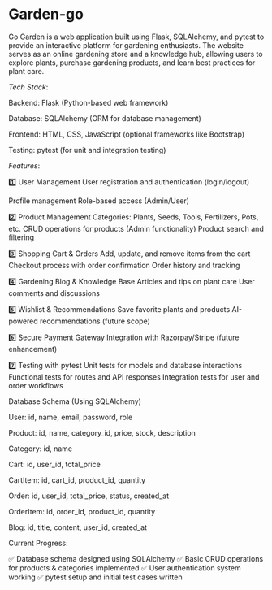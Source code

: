 # Garden-go
Go Garden is a web application built using Flask, SQLAlchemy, and pytest to provide an interactive platform for gardening enthusiasts. The website serves as an online gardening store and a knowledge hub, allowing users to explore plants, purchase gardening products, and learn best practices for plant care.



*Tech Stack*:

Backend: Flask (Python-based web framework)

Database: SQLAlchemy (ORM for database management)

Frontend: HTML, CSS, JavaScript (optional frameworks like Bootstrap)

Testing: pytest (for unit and integration testing)





*Features*:

1️⃣ User Management
User registration and authentication (login/logout)

Profile management
Role-based access (Admin/User)

2️⃣ Product Management
Categories: Plants, Seeds, Tools, Fertilizers, Pots, etc.
CRUD operations for products (Admin functionality)
Product search and filtering

3️⃣ Shopping Cart & Orders
Add, update, and remove items from the cart
Checkout process with order confirmation
Order history and tracking

4️⃣ Gardening Blog & Knowledge Base
Articles and tips on plant care
User comments and discussions

5️⃣ Wishlist & Recommendations
Save favorite plants and products
AI-powered recommendations (future scope)

6️⃣ Secure Payment Gateway
Integration with Razorpay/Stripe (future enhancement)

7️⃣ Testing with pytest
Unit tests for models and database interactions
Functional tests for routes and API responses
Integration tests for user and order workflows


Database Schema (Using SQLAlchemy)

User: id, name, email, password, role

Product: id, name, category_id, price, stock, description

Category: id, name

Cart: id, user_id, total_price

CartItem: id, cart_id, product_id, quantity

Order: id, user_id, total_price, status, created_at

OrderItem: id, order_id, product_id, quantity

Blog: id, title, content, user_id, created_at



Current Progress:

✅ Database schema designed using SQLAlchemy
✅ Basic CRUD operations for products & categories implemented
✅ User authentication system working
✅ pytest setup and initial test cases written

